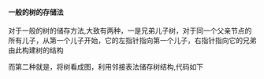 #### 一般的树的存储法

对于一般的树的储存方法,大致有两种，一是兄弟儿子树，对于同一个父亲节点的所有儿子，从第一个儿子开始，它的左指针指向第一个儿子，右指针指向它的兄弟由此构建树的结构

而第二种就是，将树看成图，利用邻接表法储存树结构,代码如下

```c++

```

